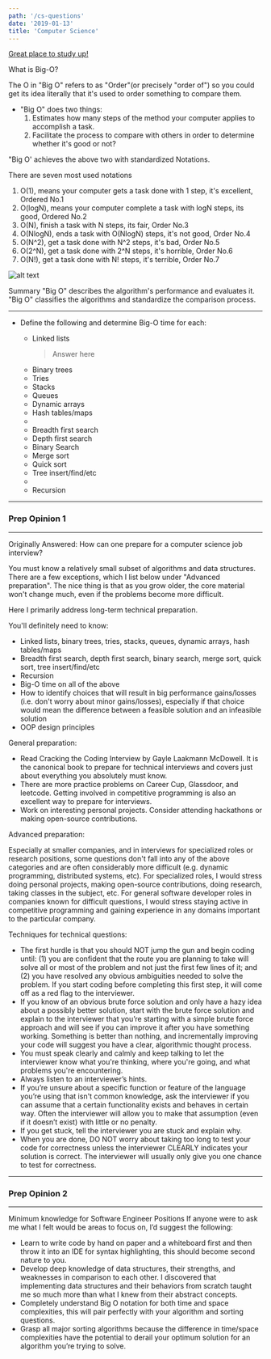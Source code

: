 ```yaml
---
path: '/cs-questions'
date: '2019-01-13'
title: 'Computer Science'
---
```


[Great place to study up!](https://www.interviewcake.com/article/javascript/logarithms?section=algorithmic-thinking&course=fc1)

What is Big-O?

The O in "Big O" refers to as "Order"(or precisely "order of")
so you could get its idea literally that it's used to order something to compare them.

- "Big O" does two things:
  1. Estimates how many steps of the method your computer applies to accomplish a task.
  2. Facilitate the process to compare with others in order to determine whether it's good or not?

"Big O' achieves the above two with standardized Notations.

There are seven most used notations

1. O(1), means your computer gets a task done with 1 step, it's excellent, Ordered No.1
2. O(logN), means your computer complete a task with logN steps, its good, Ordered No.2
3. O(N), finish a task with N steps, its fair, Order No.3
4. O(NlogN), ends a task with O(NlogN) steps, it's not good, Order No.4
5. O(N^2), get a task done with N^2 steps, it's bad, Order No.5
6. O(2^N), get a task done with 2^N steps, it's horrible, Order No.6
7. O(N!), get a task done with N! steps, it's terrible, Order No.7

![alt text](https://i.stack.imgur.com/6zHEt.png)

Summary
"Big O" describes the algorithm's performance and evaluates it.
"Big O" classifies the algorithms and standardize the comparison process.

---

- Define the following and determine Big-O time for each:

  - Linked lists
    > Answer here
  - Binary trees
  - Tries
  - Stacks
  - Queues
  - Dynamic arrays
  - Hash tables/maps
  -
  - Breadth first search
  - Depth first search
  - Binary Search
  - Merge sort
  - Quick sort
  - Tree insert/find/etc
  -
  - Recursion

---

### Prep Opinion 1

---

Originally Answered: How can one prepare for a computer science job interview?

You must know a relatively small subset of algorithms and data structures. There are a few exceptions, which I list below under "Advanced preparation". The nice thing is that as you grow older, the core material won't change much, even if the problems become more difficult.

Here I primarily address long-term technical preparation.

You'll definitely need to know:

- Linked lists, binary trees, tries, stacks, queues, dynamic arrays, hash tables/maps
- Breadth first search, depth first search, binary search, merge sort, quick sort, tree insert/find/etc
- Recursion
- Big-O time on all of the above
- How to identify choices that will result in big performance gains/losses (i.e. don't worry about minor gains/losses), especially if that choice would mean the difference between a feasible solution and an infeasible solution
- OOP design principles

General preparation:

- Read Cracking the Coding Interview by Gayle Laakmann McDowell. It is the canonical book to prepare for technical interviews and covers just about everything you absolutely must know.
- There are more practice problems on Career Cup, Glassdoor, and leetcode. Getting involved in competitive programming is also an excellent way to prepare for interviews.
- Work on interesting personal projects. Consider attending hackathons or making open-source contributions.

Advanced preparation:

Especially at smaller companies, and in interviews for specialized roles or research positions, some questions don't fall into any of the above categories and are often considerably more difficult (e.g. dynamic programming, distributed systems, etc). For specialized roles, I would stress doing personal projects, making open-source contributions, doing research, taking classes in the subject, etc. For general software developer roles in companies known for difficult questions, I would stress staying active in competitive programming and gaining experience in any domains important to the particular company.

Techniques for technical questions:

- The first hurdle is that you should NOT jump the gun and begin coding until: (1) you are confident that the route you are planning to take will solve all or most of the problem and not just the first few lines of it; and (2) you have resolved any obvious ambiguities needed to solve the problem. If you start coding before completing this first step, it will come off as a red flag to the interviewer.
- If you know of an obvious brute force solution and only have a hazy idea about a possibly better solution, start with the brute force solution and explain to the interviewer that you’re starting with a simple brute force approach and will see if you can improve it after you have something working. Something is better than nothing, and incrementally improving your code will suggest you have a clear, algorithmic thought process.
- You must speak clearly and calmly and keep talking to let the interviewer know what you're thinking, where you're going, and what problems you're encountering.
- Always listen to an interviewer’s hints.
- If you’re unsure about a specific function or feature of the language you’re using that isn't common knowledge, ask the interviewer if you can assume that a certain functionality exists and behaves in certain way. Often the interviewer will allow you to make that assumption (even if it doesn’t exist) with little or no penalty.
- If you get stuck, tell the interviewer you are stuck and explain why.
- When you are done, DO NOT worry about taking too long to test your code for correctness unless the interviewer CLEARLY indicates your solution is correct. The interviewer will usually only give you one chance to test for correctness.

---

### Prep Opinion 2

---

Minimum knowledge for Software Engineer Positions
If anyone were to ask me what I felt would be areas to focus on, I’d suggest the following:

- Learn to write code by hand on paper and a whiteboard first and then throw it into an IDE for syntax highlighting, this should become second nature to you.
- Develop deep knowledge of data structures, their strengths, and weaknesses in comparison to each other. I discovered that implementing data structures and their behaviors from scratch taught me so much more than what I knew from their abstract concepts.
- Completely understand Big O notation for both time and space complexities, this will pair perfectly with your algorithm and sorting questions.
- Grasp all major sorting algorithms because the difference in time/space complexities have the potential to derail your optimum solution for an algorithm you’re trying to solve.
